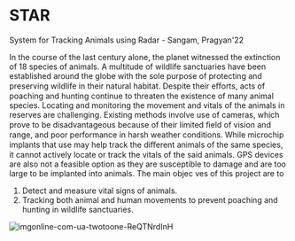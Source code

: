 # STAR
System for Tracking Animals using Radar - Sangam, Pragyan'22

In the course of the last century alone, the planet witnessed the extinction of 18 species of animals. A multitude of wildlife sanctuaries have been established around the globe with the sole purpose of protecting and preserving wildlife in their natural habitat. Despite their eﬀorts, acts of poaching and hunting continue to threaten the existence of many animal species. Locating and monitoring the movement and vitals of the animals in reserves are
challenging. Existing methods involve use of cameras, which prove to be disadvantageous because of their limited ﬁeld of vision and range, and poor performance in harsh weather conditions. While microchip implants that use may help track the diﬀerent animals of the same species, it cannot actively locate or track the vitals of the said animals. GPS devices are also not a feasible option as they are susceptible to damage and are too large to be implanted into animals.
The main objec ves of this project are to

  1. Detect and measure vital signs of animals.
  2. Tracking both animal and human movements to prevent poaching and hunting in wildlife sanctuaries.

![imgonline-com-ua-twotoone-ReQTNrdInH](https://user-images.githubusercontent.com/83502978/179454096-eec3a779-d967-4710-87ca-163635abd7cc.png)
